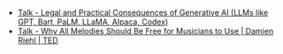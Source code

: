 - [Talk -  Legal and Practical Consequences of Generative AI (LLMs like GPT, Bart, PaLM, LLaMA, Alpaca, Codex)](https://youtu.be/vy_569-Tmt8)
- [Talk - Why All Melodies Should Be Free for Musicians to Use | Damien Riehl | TED](https://youtu.be/rjpTBHjeZ_0)